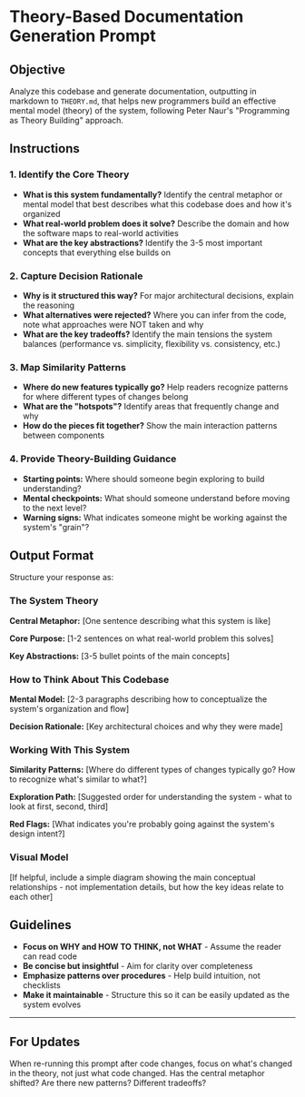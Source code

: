# Theory-Based Documentation Generation Prompt

## Objective

Analyze this codebase and generate documentation, outputting in markdown to `THEORY.md`, that helps new programmers build an effective mental model (theory) of the system, following Peter Naur's "Programming as Theory Building" approach.

## Instructions

### 1. Identify the Core Theory

- **What is this system fundamentally?** Identify the central metaphor or mental model that best describes what this codebase does and how it's organized
- **What real-world problem does it solve?** Describe the domain and how the software maps to real-world activities
- **What are the key abstractions?** Identify the 3-5 most important concepts that everything else builds on

### 2. Capture Decision Rationale

- **Why is it structured this way?** For major architectural decisions, explain the reasoning
- **What alternatives were rejected?** Where you can infer from the code, note what approaches were NOT taken and why
- **What are the key tradeoffs?** Identify the main tensions the system balances (performance vs. simplicity, flexibility vs. consistency, etc.)

### 3. Map Similarity Patterns

- **Where do new features typically go?** Help readers recognize patterns for where different types of changes belong
- **What are the "hotspots"?** Identify areas that frequently change and why
- **How do the pieces fit together?** Show the main interaction patterns between components

### 4. Provide Theory-Building Guidance

- **Starting points:** Where should someone begin exploring to build understanding?
- **Mental checkpoints:** What should someone understand before moving to the next level?
- **Warning signs:** What indicates someone might be working against the system's "grain"?

## Output Format

Structure your response as:

### The System Theory

**Central Metaphor:** [One sentence describing what this system is like]

**Core Purpose:** [1-2 sentences on what real-world problem this solves]

**Key Abstractions:** [3-5 bullet points of the main concepts]

### How to Think About This Codebase

**Mental Model:** [2-3 paragraphs describing how to conceptualize the system's organization and flow]

**Decision Rationale:** [Key architectural choices and why they were made]

### Working With This System

**Similarity Patterns:** [Where do different types of changes typically go? How to recognize what's similar to what?]

**Exploration Path:** [Suggested order for understanding the system - what to look at first, second, third]

**Red Flags:** [What indicates you're probably going against the system's design intent?]

### Visual Model

[If helpful, include a simple diagram showing the main conceptual relationships - not implementation details, but how the key ideas relate to each other]

## Guidelines

- **Focus on WHY and HOW TO THINK, not WHAT** - Assume the reader can read code
- **Be concise but insightful** - Aim for clarity over completeness
- **Emphasize patterns over procedures** - Help build intuition, not checklists
- **Make it maintainable** - Structure this so it can be easily updated as the system evolves

---

## For Updates

When re-running this prompt after code changes, focus on what's changed in the theory, not just what code changed. Has the central metaphor shifted? Are there new patterns? Different tradeoffs?

